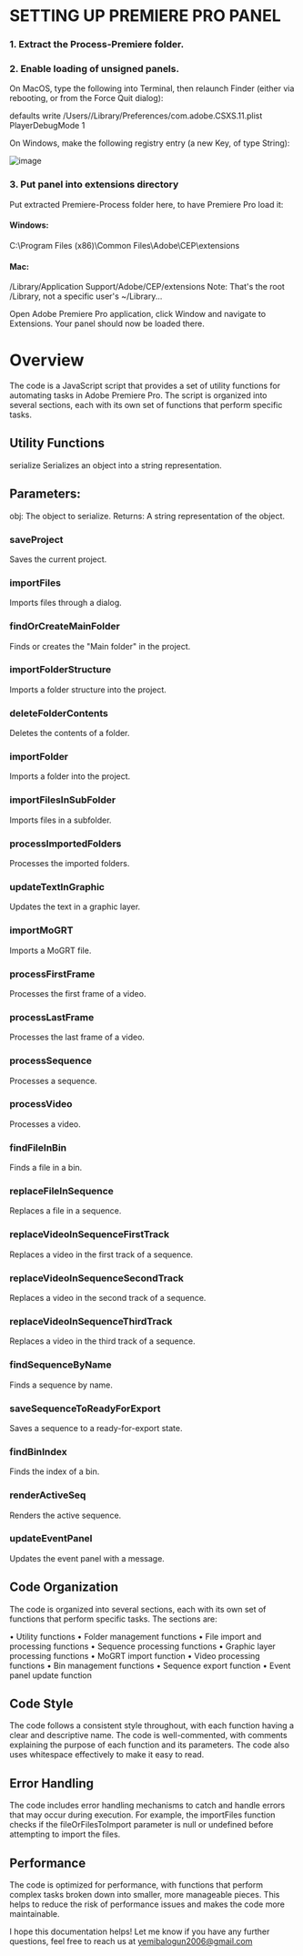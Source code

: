 # SETTING UP PREMIERE PRO PANEL

### 1.	Extract the Process-Premiere folder.
### 2.	Enable loading of unsigned panels. 
On MacOS, type the following into Terminal, then relaunch Finder (either via rebooting, or from the Force Quit dialog):

defaults write /Users/<username>/Library/Preferences/com.adobe.CSXS.11.plist PlayerDebugMode 1


On Windows, make the following registry entry (a new Key, of type String):

 ![image](https://github.com/user-attachments/assets/6cc0da77-077b-417e-9e6b-f1c3bead92fe)


### 3. Put panel into extensions directory
Put extracted Premiere-Process folder here, to have Premiere Pro load it:
#### Windows:    
C:\Program Files (x86)\Common Files\Adobe\CEP\extensions

#### Mac:        
/Library/Application Support/Adobe/CEP/extensions
Note: That's the root /Library, not a specific user's ~/Library...

Open Adobe Premiere Pro application, click Window and navigate to Extensions. Your panel should now be loaded there.

# Overview 
The code is a JavaScript script that provides a set of utility functions for automating tasks in Adobe Premiere Pro. The script is organized into several sections, each with its own set of functions that perform specific tasks.

## Utility Functions

serialize
Serializes an object into a string representation.

## Parameters:
obj: The object to serialize.
Returns: A string representation of the object.
### saveProject
Saves the current project.

### importFiles
Imports files through a dialog.

### findOrCreateMainFolder
Finds or creates the "Main folder" in the project.

### importFolderStructure
Imports a folder structure into the project.

### deleteFolderContents
Deletes the contents of a folder.

### importFolder
Imports a folder into the project.

### importFilesInSubFolder
Imports files in a subfolder.

### processImportedFolders
Processes the imported folders.

### updateTextInGraphic
Updates the text in a graphic layer.

### importMoGRT
Imports a MoGRT file.

### processFirstFrame
Processes the first frame of a video.

### processLastFrame
Processes the last frame of a video.

### processSequence
Processes a sequence.

### processVideo
Processes a video.

### findFileInBin
Finds a file in a bin.

### replaceFileInSequence
Replaces a file in a sequence.

### replaceVideoInSequenceFirstTrack
Replaces a video in the first track of a sequence.

### replaceVideoInSequenceSecondTrack
Replaces a video in the second track of a sequence.

### replaceVideoInSequenceThirdTrack
Replaces a video in the third track of a sequence.

### findSequenceByName
Finds a sequence by name.

### saveSequenceToReadyForExport
Saves a sequence to a ready-for-export state.

### findBinIndex
Finds the index of a bin.

### renderActiveSeq
Renders the active sequence.

### updateEventPanel
Updates the event panel with a message.

## Code Organization 
The code is organized into several sections, each with its own set of functions that perform specific tasks. The sections are:

•	Utility functions
•	Folder management functions
•	File import and processing functions
•	Sequence processing functions
•	Graphic layer processing functions
•	MoGRT import function
•	Video processing functions
•	Bin management functions
•	Sequence export function
•	Event panel update function

## Code Style
The code follows a consistent style throughout, with each function having a clear and descriptive name. The code is well-commented, with comments explaining the purpose of each function and its parameters. The code also uses whitespace effectively to make it easy to read.

## Error Handling 
The code includes error handling mechanisms to catch and handle errors that may occur during execution. For example, the importFiles function checks if the fileOrFilesToImport parameter is null or undefined before attempting to import the files.

## Performance 
The code is optimized for performance, with functions that perform complex tasks broken down into smaller, more manageable pieces. This helps to reduce the risk of performance issues and makes the code more maintainable.

I hope this documentation helps! Let me know if you have any further questions, feel free to reach us at yemibalogun2006@gmail.com

